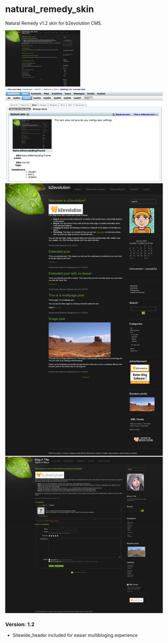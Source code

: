 # natural_remedy_skin
Natural Remedy v1.2 skin for b2evolution CMS.

<img src="skinshot.jpg"/>
<img src="022_naturalremedyblogtheme.png"/>
<img src="natural_remedy-entire_page-main.png"/>
<img src="natural_remedy-entire_page-single.png"/>

### Version: 1.2

- Sitewide_header included for easier multibloging experience
